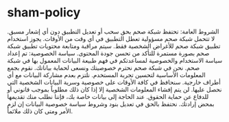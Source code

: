 # sham-policy
الشروط العامة:
تحتفظ شبكة صحم بحق سحب أو تعديل التطبيق دون أي إشعار مسبق.
لا تتحمل شبكة صحم مسؤولية تعطل التطبيق في أي وقت من الأوقات.
يجوز استخدام تطبيق شبكة صحم للأغراض الشخصية فقط.
سيتم مراقبة ومتابعة محتويات تطبيق شبكة صحم بصورة مستمرة للتأكد من تحسن جودة المحتوى.
سياسة الخصوصية:
تم إعداد سياسة الاستخدام والخصوصية لمساعدتكم في فهم طبيعة البيانات المعمول بها في شبكة صحم.
نحن في شبكة صحم نحترم خصوصيتك ونسعى لحماية بياناتك.
نقوم بجمع المعلومات الأساسية لتحسين تجربة المستخدم.
نلتزم بعدم مشاركة البيانات مع أي أطراف خارجية.
سنحافظ في كافة الأوقات على خصوصية وسرية البيانات الشخصية التي نحصل عليها.
لن يتم إفشاء المعلومات الشخصية إلا إذا كان ذلك مطلوباً بموجب قانوني أو للدفاع عن حماية الحقوق.
عند الحاجة إلى بيانات خاصة بك، فإننا نطلب منك تقديمها بمحض إرادتك.
نحتفظ بالحق في تعديل بنود وشروط سياسة خصوصية البيانات إن لزم الأمر ومتى كان ذلك ملائماً.
